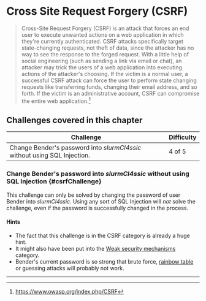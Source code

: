 # Cross Site Request Forgery (CSRF)

> Cross-Site Request Forgery (CSRF) is an attack that forces an end user to execute unwanted actions on a web application in which they're currently authenticated. CSRF attacks specifically target state-changing requests, not theft of data, since the attacker has no way to see the response to the forged request. With a little help of social engineering (such as sending a link via email or chat), an attacker may trick the users of a web application into executing actions of the attacker's choosing. If the victim is a normal user, a successful CSRF attack can force the user to perform state changing requests like transferring funds, changing their email address, and so forth. If the victim is an administrative account, CSRF can compromise the entire web application.[^1]

## Challenges covered in this chapter

| Challenge | Difficulty |
| --------- | ---------- |
| Change Bender's password into _slurmCl4ssic_ without using SQL Injection. | 4 of 5 |

### Change Bender's password into _slurmCl4ssic_ without using SQL Injection {#csrfChallenge}

This challenge can only be solved by changing the password of user Bender into _slurmCl4ssic_. Using any sort of SQL Injection will _not_ solve the challenge, even if the password is successfully changed in the process.

#### Hints

* The fact that this challenge is in the CSRF category is already a huge hint.
* It might also have been put into the [Weak security mechanisms](weak-security.md) category.
* Bender's current password is so strong that brute force, [rainbow table](https://en.wikipedia.org/wiki/Rainbow_table) or guessing attacks will probably not work.

----

[^1]: https://www.owasp.org/index.php/CSRF
